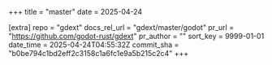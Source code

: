 +++
title = "master"
date = 2025-04-24

[extra]
repo = "gdext"
docs_rel_url = "gdext/master/godot"
pr_url = "https://github.com/godot-rust/gdext"
pr_author = ""
sort_key = 9999-01-01
date_time = 2025-04-24T04:55:32Z
commit_sha = "b0be794c1bd2eff2c3158c1a6fc1e9a5b215c2c4"
+++


